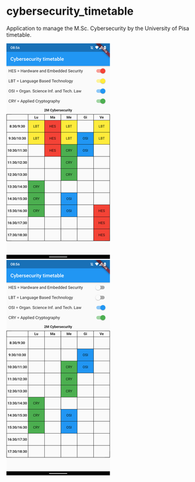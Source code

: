 # cybersecurity_timetable
Application to manage the M.Sc. Cybersecurity by the University of Pisa timetable.

![drawing](https://github.com/fedehsq/cybersecurity_timetable/blob/master/1.png)
![drawing](https://github.com/fedehsq/cybersecurity_timetable/blob/master/2.png)
